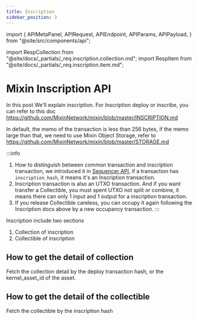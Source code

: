 ```yaml
---
title: Inscription
sidebar_position: 3
---
```


import {
  APIMetaPanel,
  APIRequest,
  APIEndpoint,
  APIParams,
  APIPayload,
} from "@site/src/components/api";

import RespCollection from "@site/docs/_partials/_req.inscription.collection.md";
import RespItem from "@site/docs/_partials/_req.inscription.item.md";

# Mixin Inscription API

In this post We'll explain inscription. For Inscription deploy or inscribe, you can refer to this doc https://github.com/MixinNetwork/mixin/blob/master/INSCRIPTION.md

In default, the memo of the transaction is less than 256 bytes, if the memo large than that, we need to use Mixin Object Storage, refer to https://github.com/MixinNetwork/mixin/blob/master/STORAGE.md

:::info
1. How to distinguish between common transaction and inscription transaction, we introduced it in [Sequencer API](./sequencer/overview), if a transaction has `inscription_hash`, it means it's an Inscription transaction. 
2. Inscription transaction is also an UTXO transaction. And if you want transfer a Collectible, you must spent UTXO not split or combine, it means there can only 1 input and 1 output for a inscription transaction.
3. If you release Collectible careless, you can occupy it again following the Inscription docs above by a new occupancy transaction.
:::

Inscription include two sections

1. Collection of inscription
2. Collectible of inscription

## How to get the detail of collection

Fetch the collection detail by the deploy transaction hash, or the kernel_asset_id of the asset.

<APIEndpoint url="/safe/inscriptions/collections/:hash" method="GET" />

<RespCollection />

## How to get the detail of the collectible

Fetch the collectible by the inscription hash

<APIEndpoint url="/safe/inscriptions/items/:hash" method="GET" />

<RespItem />
